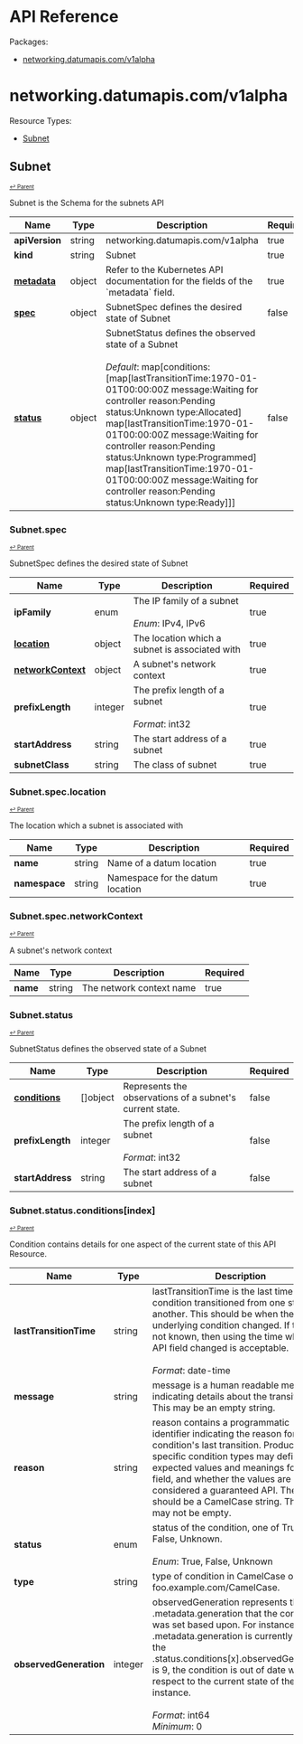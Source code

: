 # API Reference

Packages:

- [networking.datumapis.com/v1alpha](#networkingdatumapiscomv1alpha)

# networking.datumapis.com/v1alpha

Resource Types:

- [Subnet](#subnet)




## Subnet
<sup><sup>[↩ Parent](#networkingdatumapiscomv1alpha )</sup></sup>






Subnet is the Schema for the subnets API

<table>
    <thead>
        <tr>
            <th>Name</th>
            <th>Type</th>
            <th>Description</th>
            <th>Required</th>
        </tr>
    </thead>
    <tbody><tr>
      <td><b>apiVersion</b></td>
      <td>string</td>
      <td>networking.datumapis.com/v1alpha</td>
      <td>true</td>
      </tr>
      <tr>
      <td><b>kind</b></td>
      <td>string</td>
      <td>Subnet</td>
      <td>true</td>
      </tr>
      <tr>
      <td><b><a href="https://kubernetes.io/docs/reference/generated/kubernetes-api/v1.27/#objectmeta-v1-meta">metadata</a></b></td>
      <td>object</td>
      <td>Refer to the Kubernetes API documentation for the fields of the `metadata` field.</td>
      <td>true</td>
      </tr><tr>
        <td><b><a href="#subnetspec">spec</a></b></td>
        <td>object</td>
        <td>
          SubnetSpec defines the desired state of Subnet<br/>
        </td>
        <td>false</td>
      </tr><tr>
        <td><b><a href="#subnetstatus">status</a></b></td>
        <td>object</td>
        <td>
          SubnetStatus defines the observed state of a Subnet<br/>
          <br/>
            <i>Default</i>: map[conditions:[map[lastTransitionTime:1970-01-01T00:00:00Z message:Waiting for controller reason:Pending status:Unknown type:Allocated] map[lastTransitionTime:1970-01-01T00:00:00Z message:Waiting for controller reason:Pending status:Unknown type:Programmed] map[lastTransitionTime:1970-01-01T00:00:00Z message:Waiting for controller reason:Pending status:Unknown type:Ready]]]<br/>
        </td>
        <td>false</td>
      </tr></tbody>
</table>


### Subnet.spec
<sup><sup>[↩ Parent](#subnet)</sup></sup>



SubnetSpec defines the desired state of Subnet

<table>
    <thead>
        <tr>
            <th>Name</th>
            <th>Type</th>
            <th>Description</th>
            <th>Required</th>
        </tr>
    </thead>
    <tbody><tr>
        <td><b>ipFamily</b></td>
        <td>enum</td>
        <td>
          The IP family of a subnet<br/>
          <br/>
            <i>Enum</i>: IPv4, IPv6<br/>
        </td>
        <td>true</td>
      </tr><tr>
        <td><b><a href="#subnetspeclocation">location</a></b></td>
        <td>object</td>
        <td>
          The location which a subnet is associated with<br/>
        </td>
        <td>true</td>
      </tr><tr>
        <td><b><a href="#subnetspecnetworkcontext">networkContext</a></b></td>
        <td>object</td>
        <td>
          A subnet's network context<br/>
        </td>
        <td>true</td>
      </tr><tr>
        <td><b>prefixLength</b></td>
        <td>integer</td>
        <td>
          The prefix length of a subnet<br/>
          <br/>
            <i>Format</i>: int32<br/>
        </td>
        <td>true</td>
      </tr><tr>
        <td><b>startAddress</b></td>
        <td>string</td>
        <td>
          The start address of a subnet<br/>
        </td>
        <td>true</td>
      </tr><tr>
        <td><b>subnetClass</b></td>
        <td>string</td>
        <td>
          The class of subnet<br/>
        </td>
        <td>true</td>
      </tr></tbody>
</table>


### Subnet.spec.location
<sup><sup>[↩ Parent](#subnetspec)</sup></sup>



The location which a subnet is associated with

<table>
    <thead>
        <tr>
            <th>Name</th>
            <th>Type</th>
            <th>Description</th>
            <th>Required</th>
        </tr>
    </thead>
    <tbody><tr>
        <td><b>name</b></td>
        <td>string</td>
        <td>
          Name of a datum location<br/>
        </td>
        <td>true</td>
      </tr><tr>
        <td><b>namespace</b></td>
        <td>string</td>
        <td>
          Namespace for the datum location<br/>
        </td>
        <td>true</td>
      </tr></tbody>
</table>


### Subnet.spec.networkContext
<sup><sup>[↩ Parent](#subnetspec)</sup></sup>



A subnet's network context

<table>
    <thead>
        <tr>
            <th>Name</th>
            <th>Type</th>
            <th>Description</th>
            <th>Required</th>
        </tr>
    </thead>
    <tbody><tr>
        <td><b>name</b></td>
        <td>string</td>
        <td>
          The network context name<br/>
        </td>
        <td>true</td>
      </tr></tbody>
</table>


### Subnet.status
<sup><sup>[↩ Parent](#subnet)</sup></sup>



SubnetStatus defines the observed state of a Subnet

<table>
    <thead>
        <tr>
            <th>Name</th>
            <th>Type</th>
            <th>Description</th>
            <th>Required</th>
        </tr>
    </thead>
    <tbody><tr>
        <td><b><a href="#subnetstatusconditionsindex">conditions</a></b></td>
        <td>[]object</td>
        <td>
          Represents the observations of a subnet's current state.<br/>
        </td>
        <td>false</td>
      </tr><tr>
        <td><b>prefixLength</b></td>
        <td>integer</td>
        <td>
          The prefix length of a subnet<br/>
          <br/>
            <i>Format</i>: int32<br/>
        </td>
        <td>false</td>
      </tr><tr>
        <td><b>startAddress</b></td>
        <td>string</td>
        <td>
          The start address of a subnet<br/>
        </td>
        <td>false</td>
      </tr></tbody>
</table>


### Subnet.status.conditions[index]
<sup><sup>[↩ Parent](#subnetstatus)</sup></sup>



Condition contains details for one aspect of the current state of this API Resource.

<table>
    <thead>
        <tr>
            <th>Name</th>
            <th>Type</th>
            <th>Description</th>
            <th>Required</th>
        </tr>
    </thead>
    <tbody><tr>
        <td><b>lastTransitionTime</b></td>
        <td>string</td>
        <td>
          lastTransitionTime is the last time the condition transitioned from one status to another.
This should be when the underlying condition changed.  If that is not known, then using the time when the API field changed is acceptable.<br/>
          <br/>
            <i>Format</i>: date-time<br/>
        </td>
        <td>true</td>
      </tr><tr>
        <td><b>message</b></td>
        <td>string</td>
        <td>
          message is a human readable message indicating details about the transition.
This may be an empty string.<br/>
        </td>
        <td>true</td>
      </tr><tr>
        <td><b>reason</b></td>
        <td>string</td>
        <td>
          reason contains a programmatic identifier indicating the reason for the condition's last transition.
Producers of specific condition types may define expected values and meanings for this field,
and whether the values are considered a guaranteed API.
The value should be a CamelCase string.
This field may not be empty.<br/>
        </td>
        <td>true</td>
      </tr><tr>
        <td><b>status</b></td>
        <td>enum</td>
        <td>
          status of the condition, one of True, False, Unknown.<br/>
          <br/>
            <i>Enum</i>: True, False, Unknown<br/>
        </td>
        <td>true</td>
      </tr><tr>
        <td><b>type</b></td>
        <td>string</td>
        <td>
          type of condition in CamelCase or in foo.example.com/CamelCase.<br/>
        </td>
        <td>true</td>
      </tr><tr>
        <td><b>observedGeneration</b></td>
        <td>integer</td>
        <td>
          observedGeneration represents the .metadata.generation that the condition was set based upon.
For instance, if .metadata.generation is currently 12, but the .status.conditions[x].observedGeneration is 9, the condition is out of date
with respect to the current state of the instance.<br/>
          <br/>
            <i>Format</i>: int64<br/>
            <i>Minimum</i>: 0<br/>
        </td>
        <td>false</td>
      </tr></tbody>
</table>
